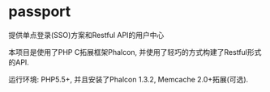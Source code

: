 passport
========

提供单点登录(SSO)方案和Restful API的用户中心

本项目是使用了PHP C拓展框架Phalcon, 并使用了轻巧的方式构建了Restful形式的API.

运行环境: PHP5.5+, 并且安装了Phalcon 1.3.2, Memcache 2.0+拓展(可选).
